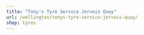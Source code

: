 ```yaml
---
title: "Tony's Tyre Service Jervois Quay"
url: /wellington/tonys-tyre-service-jervois-quay/
shop: tyres
---
```

